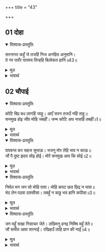 +++
title = "43"

+++


## 01 दोहा
<details open><summary>विश्वास-प्रस्तुतिः</summary>

सरनागत कहुँ जे तजहिं निज अनहित अनुमानि।  
ते नर पावँर पापमय तिन्हहि बिलोकत हानि॥43॥  
</details>

<details><summary>मूल</summary>

सरनागत कहुँ जे तजहिं निज अनहित अनुमानि।  
ते नर पावँर पापमय तिन्हहि बिलोकत हानि॥43॥  
</details>

<details><summary>भावार्थ</summary>

(श्री रामजी फिर बोले-) जो मनुष्य अपने अहित का अनुमान करके शरण में आए हुए का त्याग कर देते हैं, वे पामर (क्षुद्र) हैं, पापमय हैं, उन्हें देखने में भी हानि है (पाप लगता है)॥43॥  
</details>





## 02 चौपाई
<details open><summary>विश्वास-प्रस्तुतिः</summary>

कोटि बिप्र बध लागहिं जाहू। आएँ सरन तजउँ नहिं ताहू॥  
सनमुख होइ जीव मोहि जबहीं। जन्म कोटि अघ नासहिं तबहीं॥1॥  
</details>

<details><summary>मूल</summary>

कोटि बिप्र बध लागहिं जाहू। आएँ सरन तजउँ नहिं ताहू॥  
सनमुख होइ जीव मोहि जबहीं। जन्म कोटि अघ नासहिं तबहीं॥1॥  
</details>

<details><summary>भावार्थ</summary>

जिसे करोडों ब्राह्मणों की हत्या लगी हो, शरण में आने पर मैं उसे भी नहीं त्यागता। जीव ज्यों ही मेरे सम्मुख होता है, त्यों ही उसके करोडों जन्मों के पाप नष्ट हो जाते हैं॥1॥  
</details>

<details open><summary>विश्वास-प्रस्तुतिः</summary>

पापवन्त कर सहज सुभाऊ। भजनु मोर तेहि भाव न काऊ॥  
जौं पै दुष्ट हृदय सोइ होई। मोरें सनमुख आव कि सोई॥2॥  
</details>

<details><summary>मूल</summary>

पापवन्त कर सहज सुभाऊ। भजनु मोर तेहि भाव न काऊ॥  
जौं पै दुष्ट हृदय सोइ होई। मोरें सनमुख आव कि सोई॥2॥  
</details>

<details><summary>भावार्थ</summary>

पापी का यह सहज स्वभाव होता है कि मेरा भजन उसे कभी नहीं सुहाता। यदि वह (रावण का भाई) निश्चय ही दुष्ट हृदय का होता तो क्या वह मेरे सम्मुख आ सकता था?॥2॥  
</details>

<details open><summary>विश्वास-प्रस्तुतिः</summary>

निर्मल मन जन सो मोहि पावा। मोहि कपट छल छिद्र न भावा॥  
भेद लेन पठवा दससीसा। तबहुँ न कछु भय हानि कपीसा॥3॥  
</details>

<details><summary>मूल</summary>

निर्मल मन जन सो मोहि पावा। मोहि कपट छल छिद्र न भावा॥  
भेद लेन पठवा दससीसा। तबहुँ न कछु भय हानि कपीसा॥3॥  
</details>

<details><summary>भावार्थ</summary>

जो मनुष्य निर्मल मन का होता है, वही मुझे पाता है। मुझे कपट और छल-छिद्र नहीं सुहाते। यदि उसे रावण ने भेद लेने को भेजा है, तब भी हे सुग्रीव! अपने को कुछ भी भय या हानि नहीं है॥3॥  
</details>

<details open><summary>विश्वास-प्रस्तुतिः</summary>

जग महुँ सखा निसाचर जेते। लछिमनु हनइ निमिष महुँ तेते॥  
जौं सभीत आवा सरनाईं। रखिहउँ ताहि प्रान की नाईं॥4॥  
</details>

<details><summary>मूल</summary>

जग महुँ सखा निसाचर जेते। लछिमनु हनइ निमिष महुँ तेते॥  
जौं सभीत आवा सरनाईं। रखिहउँ ताहि प्रान की नाईं॥4॥  
</details>

<details><summary>भावार्थ</summary>

क्योङ्कि हे सखे! जगत में जितने भी राक्षस हैं, लक्ष्मण क्षणभर में उन सबको मार सकते हैं और यदि वह भयभीत होकर मेरी शरण आया है तो मैं तो उसे प्राणों की तरह रखूँगा॥4॥  
</details>


